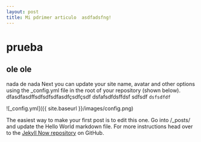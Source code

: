 ```yaml
---
layout: post
title: Mi pdrimer articulo  asdfadsfng!
---
```


# prueba  
## ole ole
nada de nada Next you can update your site name, avatar and other options using the _config.yml file in the root of your repository (shown below).
dfasdfasdffsdfsdfsdfasdfçsdfçsdf
dsfafsdfdsffdsf
sdfsdf
`dsfsdfdf`

![_config.yml]({{ site.baseurl }}/images/config.png)

The easiest way to make your first post is to edit this one. Go into /_posts/ and update the Hello World markdown file. For more instructions head over to the [Jekyll Now repository](https://github.com/barryclark/jekyll-now) on GitHub.
